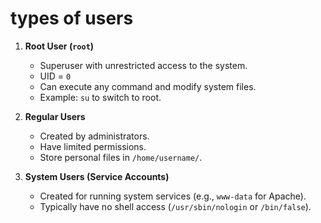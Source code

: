# types of users

1. **Root User (`root`)**
    - Superuser with unrestricted access to the system.
    - UID = `0`
    - Can execute any command and modify system files.
    - Example: `su` to switch to root.

2. **Regular Users**
    - Created by administrators.
    - Have limited permissions.
    - Store personal files in `/home/username/`.

3. **System Users (Service Accounts)**
   - Created for running system services (e.g., `www-data` for Apache).
   - Typically have no shell access (`/usr/sbin/nologin` or `/bin/false`).